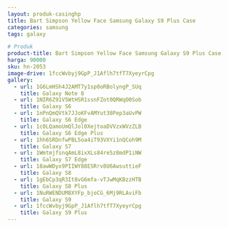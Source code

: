```yaml
---
layout: produk-casinghp
title: Bart Simpson Yellow Face Samsung Galaxy S9 Plus Case
categories: samsung
tags: galaxy

# Produk
product-title: Bart Simpson Yellow Face Samsung Galaxy S9 Plus Case
harga: 90000
sku: hn-2053
image-drive: 1fccWvbyj9GpP_J1Aflh7tfT7XyeyrCpg
gallery:
  - url: 1G6LmHSh4J2AMT7y1sp0oRBolyngP_SUq
    title: Galaxy Note 8
  - url: 1NIR6Z91V5WtHSR1ssnFZot0QRWqO0Sob
    title: Galaxy S6
  - url: 1nPnQmQVtk7JJoKFvAMYut38Pep3aUvPW
    title: Galaxy S6 Edge
  - url: 1c0LQamoUmQlJol0XejtoaDVVzxWVzZLB
    title: Galaxy S6 Edge Plus
  - url: 1hh6SRDnfwPBL5oa4iT93VXYi1nQCoh9M
    title: Galaxy S7
  - url: 1WmtmjfsnqAmL8ixXLs84re5z8mdP1iNW
    title: Galaxy S7 Edge
  - url: 18awWDyx9PIIWY88ESRrv8U6AwsuttieF
    title: Galaxy S8
  - url: 1gEbCp3qR3It8vG6mfa-vTJwMqKBzzHTB
    title: Galaxy S8 Plus
  - url: 1NuRWENDUM8XYFp_bjoCG_6Mj9RLAviFb
    title: Galaxy S9
  - url: 1fccWvbyj9GpP_J1Aflh7tfT7XyeyrCpg
    title: Galaxy S9 Plus
---
```


